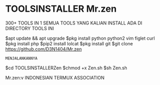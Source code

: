 # TOOLSINSTALLER Mr.zen
300+ TOOLS IN 1
SEMUA TOOLS YANG KALIAN INSTALL ADA DI DIRECTORY TOOLS INI


$apt update && apt upgrade
$pkg install python python2 vim figlet curl
$pkg install php
$pip2 install lolcat
$pkg install git
$git clone https://github.com/D3N1404/Mr.zen

```MENJALANKANNYA```

$cd TOOLSINSTALLERZen
$chmod +x Zen.sh
$sh Zen.sh

Mr.zen:v
INDONESIAN TERMUX ASSOCIATION
